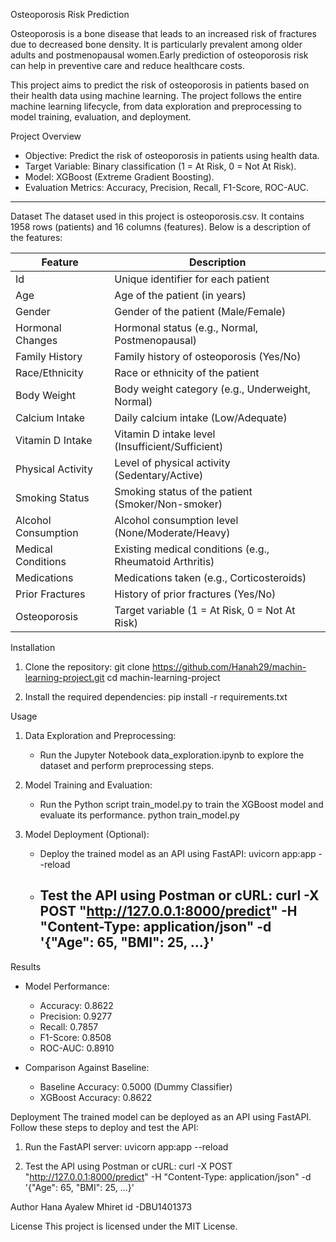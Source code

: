 Osteoporosis Risk Prediction

Osteoporosis is a bone disease that leads to an increased risk of fractures due to decreased bone density. It is particularly prevalent among older adults and postmenopausal women.Early prediction of osteoporosis risk can help in preventive care and reduce healthcare costs.

This project aims to predict the risk of osteoporosis in patients based on their health data using machine learning. The project follows the entire machine learning lifecycle, from data exploration and preprocessing to model training, evaluation, and deployment.

Project Overview
- Objective: Predict the risk of osteoporosis in patients using health data.  
- Target Variable: Binary classification (1 = At Risk, 0 = Not At Risk).  
- Model: XGBoost (Extreme Gradient Boosting).  
- Evaluation Metrics: Accuracy, Precision, Recall, F1-Score, ROC-AUC.  
---
 Dataset
The dataset used in this project is osteoporosis.csv. It contains 1958 rows (patients) and 16 columns (features). Below is a description of the features:

| Feature           | Description                                      |
|------------------------|------------------------------------------------------|
| Id                     | Unique identifier for each patient                   |
| Age                    | Age of the patient (in years)                        |
| Gender                 | Gender of the patient (Male/Female)                  |
| Hormonal Changes       | Hormonal status (e.g., Normal, Postmenopausal)       |
| Family History         | Family history of osteoporosis (Yes/No)              |
| Race/Ethnicity         | Race or ethnicity of the patient                     |
| Body Weight            | Body weight category (e.g., Underweight, Normal)     |
| Calcium Intake         | Daily calcium intake (Low/Adequate)                  |
| Vitamin D Intake       | Vitamin D intake level (Insufficient/Sufficient)     |
| Physical Activity      | Level of physical activity (Sedentary/Active)        |
| Smoking Status         | Smoking status of the patient (Smoker/Non-smoker)    |
| Alcohol Consumption    | Alcohol consumption level (None/Moderate/Heavy)      |
| Medical Conditions     | Existing medical conditions (e.g., Rheumatoid Arthritis) |
| Medications            | Medications taken (e.g., Corticosteroids)            |
| Prior Fractures        | History of prior fractures (Yes/No)                  |
| Osteoporosis           | Target variable (1 = At Risk, 0 = Not At Risk)       |


 Installation
1. Clone the repository:
      git clone https://github.com/Hanah29/machin-learning-project.git
       cd machin-learning-project
   
2. Install the required dependencies:
      pip install -r requirements.txt
   
 Usage
1. Data Exploration and Preprocessing:
   - Run the Jupyter Notebook data_exploration.ipynb to explore the dataset and perform preprocessing steps.

2. Model Training and Evaluation:
   - Run the Python script train_model.py to train the XGBoost model and evaluate its performance.
          python train_model.py
     
3. Model Deployment (Optional):
   - Deploy the trained model as an API using FastAPI:
          uvicorn app:app --reload
     
   - Test the API using Postman or cURL:
          curl -X POST "http://127.0.0.1:8000/predict" -H "Content-Type: application/json" -d '{"Age": 65, "BMI": 25, ...}'
     ---
Results
- Model Performance:
  - Accuracy: 0.8622  
  - Precision: 0.9277  
  - Recall: 0.7857  
  - F1-Score: 0.8508  
  - ROC-AUC: 0.8910  

- Comparison Against Baseline:
  - Baseline Accuracy: 0.5000 (Dummy Classifier)  
  - XGBoost Accuracy: 0.8622  

Deployment
The trained model can be deployed as an API using FastAPI. Follow these steps to deploy and test the API:

1. Run the FastAPI server:
      uvicorn app:app --reload
   

2. Test the API using Postman or cURL:
      curl -X POST "http://127.0.0.1:8000/predict" -H "Content-Type: application/json" -d '{"Age": 65, "BMI": 25, ...}'
  
 Author
Hana Ayalew Mhiret 
 id -DBU1401373
 
 License
This project is licensed under the MIT License. 



